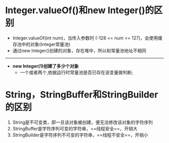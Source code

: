 

# Integer.valueOf()和new Integer()的区别

- Integer.valueOf(int num)，当传入参数时 (-128 <= num <= 127)，会使用缓存池中的对象(Integer常量池)
- 通过new Integer()创建的对象，存在堆中，所以和常量池地址不相同
---
- **new Integer(1)创建了多少个对象**
  - 一个或者两个,依据运行时常量池是否已存在该变量做判断;

# String，StringBuffer和StringBuilder的区别

1. String是不可变类，即一旦该对象被创建，便无法修改该对象的字符序列
2. StringBuffer是字符序列可变的字符串，==线程安全==，开销大
3. StringBuilder是字符序列不可变的字符串，==线程不安全==，开销小